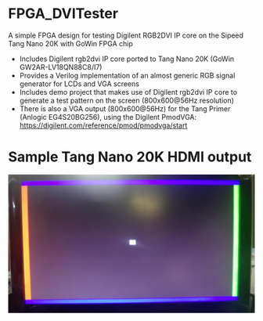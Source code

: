 # FPGA_DVITester
A simple FPGA design for testing Digilent RGB2DVI IP core on the Sipeed Tang Nano 20K with GoWin FPGA chip

- Includes Digilent rgb2dvi IP core ported to Tang Nano 20K (GoWin GW2AR-LV18QN88C8/I7)
- Provides a Verilog implementation of an almost generic RGB signal generator for LCDs and VGA screens
- Includes demo project that makes use of Digilent rgb2dvi IP core to generate a test pattern on the screen
  (800x600@56Hz resolution)
- There is also a VGA output (800x600@56Hz) for the Tang Primer (Anlogic EG4S20BG256), using the Digilent PmodVGA:
  <https://digilent.com/reference/pmod/pmodvga/start>


# Sample Tang Nano 20K HDMI output
![Sample screen](images/DVITester_screen.jpg)  

